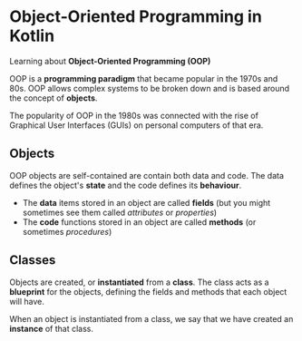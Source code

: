 # Object-Oriented Programming in Kotlin

Learning about **Object-Oriented Programming (OOP)**

OOP is a **programming paradigm** that became popular in the 1970s and 80s. OOP allows complex systems to be broken down and is based around the concept of **objects**.

The popularity of OOP in the 1980s was connected with the rise of Graphical User Interfaces (GUIs) on personal computers of that era.

## Objects

OOP objects are self-contained are contain both data and code. The data defines the object's **state** and the code defines its **behaviour**.

- The **data** items stored in an object are called **fields** (but you might sometimes see them called *attributes* or *properties*)
- The **code** functions stored in an object are called **methods** (or sometimes *procedures*)

## Classes

Objects are created, or **instantiated** from a **class**. The class acts as a **blueprint** for the objects, defining the fields and methods that each object will have.

When an object is instantiated from a class, we say that we have created an **instance** of that class.


